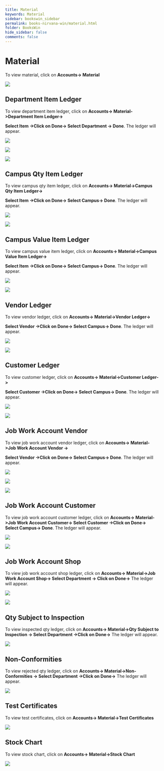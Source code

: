 ```yaml
---
title: Material
keywords: Material
sidebar: bookswin_sidebar
permalink: books-nirvana-win/material.html
folder: BooksWin
hide_sidebar: false
comments: false
---
```


# Material

To view material, click on **Accounts-> Material**

![](/images/material.png)  


## Department Item Ledger

To view department item ledger, click on **Accounts-> Material->Department Item Ledger->**

**Select Item ->Click on Done-> Select Department -> Done**. The ledger will appear.

![](/images/material-dept-item-ledger.jpg)

![](/images/material-dept-item-ledger2.jpg)

![](/images/material-dept-item-ledger3.jpg)

## Campus Qty Item Ledger

To view campus qty item ledger, click on **Accounts-> Material->Campus Qty Item Ledger->**

**Select Item ->Click on Done-> Select Campus-> Done**. The ledger will appear.

![](/images/material-camp-qty-item-ledger.png)

![](/images/material-camp-qty-item-ledger2.png)

## Campus Value Item Ledger

To view campus value item ledger, click on **Accounts-> Material->Campus Value Item Ledger->**

**Select Item ->Click on Done-> Select Campus-> Done**. The ledger will appear.

![](/images/material-camp-value-item-ledger.png)

![](/images/material-camp-value-item-ledger2.png)


## Vendor Ledger

To view vendor ledger, click on **Accounts-> Material->Vendor Ledger->**

**Select Vendor ->Click on Done-> Select Campus-> Done**. The ledger will appear.

![](/images/material-vendor-ledger.png)

![](/images/material-vendor-ledger2.png)

## Customer Ledger

To view customer ledger, click on **Accounts-> Material->Customer Ledger->**

**Select Customer ->Click on Done-> Select Campus-> Done**. The ledger will appear.

![](/images/material-cust-ledger.png)

![](/images/material-cust-ledger1.png)

## Job Work Account Vendor

To view job work account vendor ledger, click on **Accounts-> Material->Job Work Account Vendor ->**

**Select Vendor ->Click on Done-> Select Campus-> Done**. The ledger will appear.

![](/images/material-job-work-account-vendor.png)

![](/images/material-job-work-account-vendor1.png)

![](/images/material-job-work-account-vendor2.png)

## Job Work Account Customer

To view job work account customer ledger, click on **Accounts-> Material->Job Work Account Customer-> Select Customer ->Click on Done-> Select Campus-> Done**. The ledger will appear.

![](/images/material-job-work-account-cust.png)

![](/images/material-job-work-account-cust2.png)

## Job Work Account Shop

To view job work account shop ledger, click on **Accounts-> Material->Job Work Account Shop-> Select Department -> Click on Done->** The ledger will appear.

![](/images/material-job-work-account-shop.png)

![](/images/material-job-work-account-shop2.png)

## Qty Subject to Inspection

To view inspected qty ledger, click on **Accounts-> Material->Qty Subject to Inspection -> Select Department ->Click on Done->** The ledger will appear.

![](/images/material-qty-subject-to-inspection.png)

## Non-Conformities

To view rejected qty ledger, click on **Accounts-> Material->Non-Conformities -> Select Department ->Click on Done->** The ledger will appear.

![](/images/material-non-conformities.png)

## Test Certificates

To view test certificates, click on **Accounts-> Material->Test Certificates**

![](/images/material-test-certificates.jpg)

## Stock Chart

To view stock chart, click on **Accounts-> Material->Stock Chart**

![](/images/material-stock-charts.jpg)


